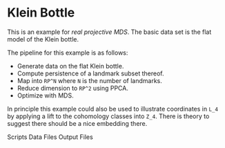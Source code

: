 # Klein Bottle

This is an example for _real projective MDS_. The basic data set is the flat
model of the Klein bottle.

The pipeline for this example is as follows:
* Generate data on the flat Klein bottle.
* Compute persistence of a landmark subset thereof.
* Map into `RP^N` where `N` is the number of landmarks.
* Reduce dimension to `RP^2` using PPCA.
* Optimize with MDS.

In principle this example could also be used to illustrate coordinates in `L_4`
by applying a lift to the cohomology classes into `Z_4`. There is theory to
suggest there should be a nice embedding there.

Scripts
Data Files
Output Files
